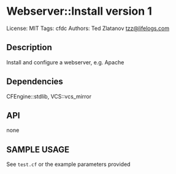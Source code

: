 # Webserver::Install version 1

License: MIT
Tags: cfdc
Authors: Ted Zlatanov <tzz@lifelogs.com>

## Description
Install and configure a webserver, e.g. Apache

## Dependencies
CFEngine::stdlib, VCS::vcs_mirror

## API
none

## SAMPLE USAGE
See `test.cf` or the example parameters provided

